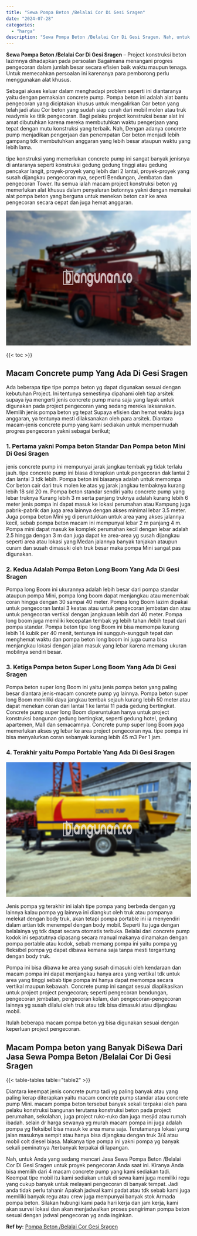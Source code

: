 ```yaml
---
title: "Sewa Pompa Beton /Belalai Cor Di Gesi Sragen"
date: "2024-07-28"
categories: 
  - "harga"
description: "Sewa Pompa Beton /Belalai Cor Di Gesi Sragen. Nah, untuk Anda yang sedang mencari Jasa Sewa Pompa Beton /Belalai Cor Di Gesi Sragen untuk proyek pengecoran A..."
---
```


**Sewa Pompa Beton /Belalai Cor Di Gesi Sragen** – Project konstruksi beton lazimnya dihadapkan pada persoalan Bagaimana menangani progres pengecoran dalam jumlah besar secara efisien baik waktu maupun tenaga. Untuk memecahkan persoalan ini karenanya para pemborong perlu menggunakan alat khusus.

Sebagai akses keluar dalam menghadapi problem seperti ini diantaranya yaitu dengan pemakaian concrete pump. Pompa beton ini adalah alat bantu pengecoran yang diciptakan khusus untuk mengalirkan Cor beton yang telah jadi atau Cor beton yang sudah siap curah dari mobil molen atau truk readymix ke titik pengecoran. Bagi pelaku project konstruksi besar alat ini amat dibutuhkan karena mereka membutuhkan waktu pengerjaan yang tepat dengan mutu konstruksi yang terbaik. Nah, Dengan adanya concrete pump menjadikan pengerjaan dan penempatan Cor beton menjadi lebih gampang tdk membutuhkan anggaran yang lebih besar ataupun waktu yang lebih lama.

tipe konstruksi yang memerlukan concrete pump ini sangat banyak jenisnya di antaranya seperti konstruksi gedung gedung tinggi atau gedung pencakar langit, proyek-proyek yang lebih dari 2 lantai, proyek-proyek yang susah dijangkau pengecoran nya, seperti Bendungan, Jembatan dan pengecoran Tower. Itu semua ialah macam project konstruksi beton yg memerlukan alat khusus dalam penyaluran betonnya yakni dengan memakai alat pompa beton yang berguna untuk menekan beton cair ke area pengecoran secara cepat dan juga hemat anggaran.

![Sewa Pompa Beton /Belalai Cor Di Gesi Sragen](/images/sewa-concrete-pump-01.png)

{{< toc >}}

## Macam Concrete pump Yang Ada Di Gesi Sragen

Ada beberapa tipe tipe pompa beton yg dapat digunakan sesuai dengan kebutuhan Project. Ini tentunya semestinya dipahami oleh tiap arsitek supaya iya mengerti jenis concrete pump mana saja yang layak untuk digunakan pada project pengecoran yang sedang mereka laksanakan. Memilih jenis pompa beton yg tepat Supaya efisien dan hemat waktu juga anggaran, ya tentunya mesti dilaksanakan oleh para arsitek. Diantara macam-jenis concrete pump yang kami sediakan untuk mempermudah progres pengecoran yakni sebagai berikut;

### 1\. Pertama yakni Pompa beton Standar Dan Pompa beton Mini Di Gesi Sragen

jenis concrete pump ini mempunyai jarak jangkau tembak yg tidak terlalu jauh. tipe concrete pump ini biasa diterapkan untuk pengecoran dak lantai 2 dan lantai 3 tdk lebih. Pompa beton ini biasanya adalah untuk memompa Cor beton cair dari truk molen ke atas yg jarak jangkau tembaknya kurang lebih 18 s/d 20 m. Pompa beton standar sendiri yaitu concrete pump yang lebar truknya Kurang lebih 3 m serta panjang truknya adalah kurang lebih 6 meter jenis pompa ini dapat masuk ke lokasi perumahan atau Kampung juga pabrik-pabrik dan juga area lainnya dengan akses minimal lebar 3.5 meter. Juga pompa beton Mini yg diperuntukkan untuk area yang akses jalannya kecil, sebab pompa beton macam ini mempunyai lebar 2 m panjang 4 m. Pompa mini dapat masuk ke komplek perumahan kecil dengan lebar adalah 2.5 hingga dengan 3 m dan juga dapat ke area-area yg susah dijangkau seperti area atau lokasi yang Medan jalannya banyak tanjakan ataupun curam dan susah dimasuki oleh truk besar maka pompa Mini sangat pas digunakan.

### 2\. Kedua Adalah Pompa Beton Long Boom Yang Ada Di Gesi Sragen

Pompa long Boom ini ukurannya adalah lebih besar dari pompa standar ataupun pompa Mini, pompa long boom dapat menjangkau atau menembak coran hingga dengan 30 sampai 40 meter. Pompa long Boom lazim dipakai untuk pengecoran lantai 3 keatas atau untuk pengecoran jembatan dan atau untuk pengecoran vertikal dengan jangkauan lebih dari 40 meter. Pompa long boom juga memiliki kecepatan tembak yg lebih tahan /lebih tepat dari pompa standar. Pompa beton tipe long Boom ini bisa memompa kurang lebih 14 kubik per 40 menit, tentunya ini sungguh-sungguh tepat dan menghemat waktu dan pompa beton long boom ini juga cuma bisa menjangkau lokasi dengan jalan masuk yang lebar karena memang ukuran mobilnya sendiri besar.

### 3\. Ketiga Pompa beton Super Long Boom Yang Ada Di Gesi Sragen

Pompa beton super long Boom ini yaitu jenis pompa beton yang paling besar diantara jenis-macam concrete pump yg lainnya. Pompa beton super long Boom memiliki daya jangkau tembak sejauh kurang lebih 50 meter atau dapat menekan coran dari lantai 1 ke lantai 11 pada gedung bertingkat. Concrete pump super long Boom diperuntukan hanya untuk project konstruksi bangunan gedung bertingkat, seperti gedung hotel, gedung apartemen, Mall dan semacamnya. Concrete pump super long Boom juga memerlukan akses yg lebar ke area project pengecoran nya. tipe pompa ini bisa menyalurkan coran sebanyak kurang lebih 45 m3 Per 1 jam.

### 4\. Terakhir yaitu Pompa Portable Yang Ada Di Gesi Sragen

![Sewa Pompa Beton /Belalai Cor Di Gesi Sragen](/images/sewa-concrete-pump-09.png)

Jenis pompa yg terakhir ini ialah tipe pompa yang berbeda dengan yg lainnya kalau pompa yg lainnya ini diangkut oleh truk atau pompanya melekat dengan body truk, akan tetapi pompa portable ini ia menyendiri dalam artian tdk menempel dengan body mobil. Seperti Itu juga dengan belalainya yg tdk dapat secara otomatis terbuka. Belalai dari concrete pump kodok ini sepatutnya dipasang secara manual makanya dinamakan dengan pompa portable atau kodok, sebab memang pompa ini yaitu pompa yg fleksibel pompa yg dapat dibawa kemana saja tanpa mesti tergantung dengan body truk.

Pompa ini bisa dibawa ke area yang susah dimasuki oleh kendaraan dan macam pompa ini dapat menjangkau hanya area yang vertikal tdk untuk area yang tinggi sebab tipe pompa ini hanya dapat memompa secara vertikal maupun kebawah. Concrete pump ini sangat sesuai diaplikasikan untuk project project pengecoran; seperti pengecoran bendungan, pengecoran jembatan, pengecoran kolam, dan pengecoran-pengecoran lainnya yg susah dilalui oleh truk atau tdk bisa dimasuki atau dijangkau mobil.

Itulah beberapa macam pompa beton yg bisa digunakan sesuai dengan keperluan project pengecoran.

## Macam Pompa beton yang Banyak DiSewa Dari Jasa Sewa Pompa Beton /Belalai Cor Di Gesi Sragen

{{< table-tables table="table2" >}}

Diantara keempat jenis concrete pump tadi yg paling banyak atau yang paling kerap diterapkan yaitu macam concrete pump standar atau concrete pump Mini. macam pompa beton tersebut banyak sekali terpakai oleh para pelaku konstruksi bangunan terutama konstruksi beton pada project perumahan, sekolahan, juga project ruko-ruko dan juga mesjid atau rumah ibadah. selain dr harga sewanya yg murah macam pompa ini juga adalah pompa yg fleksibel bisa masuk ke area mana saja. Terutamanya lokasi yang jalan masuknya sempit atau hanya bisa dijangkau dengan truk 3/4 atau mobil colt diesel biasa. Makanya tipe pompa ini yakni pompa yg banyak sekali peminatnya /terbanyak terpakai di lapangan.

Nah, untuk Anda yang sedang mencari Jasa Sewa Pompa Beton /Belalai Cor Di Gesi Sragen untuk proyek pengecoran Anda saat ini. Kiranya Anda bisa memilih dari 4 macam concrete pump yang kami sediakan tadi. Keempat tipe mobil itu kami sediakan untuk di sewa kami juga memiliki regu yang cukup banyak untuk melayani pengecoran di banyak tempat. Jadi anda tidak perlu tahanir Apakah jadwal kami padat atau tdk sebab kami juga memiliki banyak regu atau crew juga mempunyai banyak stok Armada pompa beton. Silakan hubungi kami pada hari kerja dan jam kerja, kami akan survei lokasi dan akan menjadwalkan proses pengiriman pompa beton sesuai dengan jadwal pengecoran yg anda inginkan.

**Ref by:** [Pompa Beton /Belalai Cor Gesi Sragen](https://id.wikipedia.org/wiki/Pompa)
